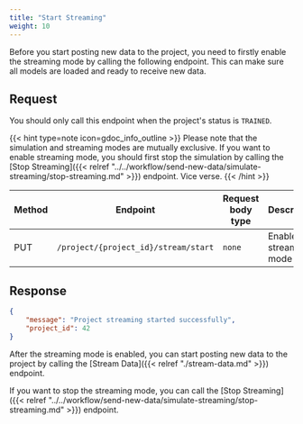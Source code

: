 ```yaml
---
title: "Start Streaming"
weight: 10
---
```


Before you start posting new data to the project, you need to firstly enable the streaming mode by calling the following endpoint. This can make sure all models are loaded and ready to receive new data.

## Request

You should only call this endpoint when the project's status is `TRAINED`.

{{< hint type=note icon=gdoc_info_outline >}}
Please note that the simulation and streaming modes are mutually exclusive. If you want to enable streaming mode, you should first stop the simulation by calling the [Stop Streaming]({{< relref "../../workflow/send-new-data/simulate-streaming/stop-streaming.md" >}}) endpoint. Vice verse.
{{< /hint >}}

| Method | Endpoint | Request body type | Description |
| ------ | -------- | ----------------- | ----------- |
| PUT | `/project/{project_id}/stream/start` | `none` | Enable the stream mode |

## Response

```json
{
    "message": "Project streaming started successfully",
    "project_id": 42
}
```

After the streaming mode is enabled, you can start posting new data to the project by calling the [Stream Data]({{< relref "./stream-data.md" >}}) endpoint.

If you want to stop the streaming mode, you can call the [Stop Streaming]({{< relref "../../workflow/send-new-data/simulate-streaming/stop-streaming.md" >}}) endpoint.
